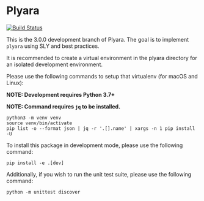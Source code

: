 # Plyara
[![Build Status](https://travis-ci.com/plyara/plyara.svg?branch=prep-3.0)](https://travis-ci.com/plyara/plyara)

This is the 3.0.0 development branch of Plyara. The goal is to implement `plyara` using SLY and best practices.

It is recommended to create a virtual environment in the plyara directory for an isolated development environment.

Please use the following commands to setup that virtualenv (for macOS and Linux):

**NOTE: Development requires Python 3.7+**

**NOTE: Command requires `jq` to be installed.**

```
python3 -m venv venv
source venv/bin/activate
pip list -o --format json | jq -r '.[].name' | xargs -n 1 pip install -U
```

To install this package in development mode, please use the following command:

```
pip install -e .[dev]
```

Additionally, if you wish to run the unit test suite, please use the following command:

```
python -m unittest discover
````
